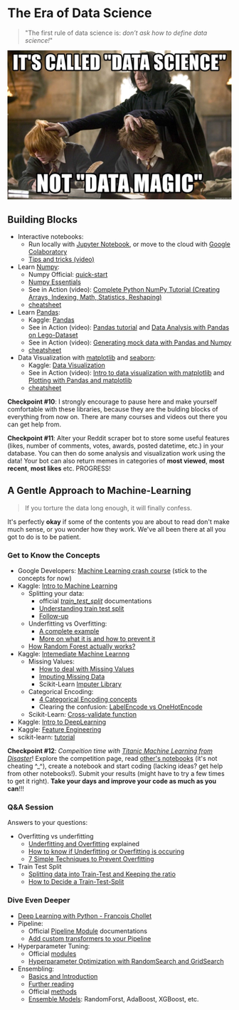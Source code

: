# The Era of Data Science
> "The first rule of data science is: _don’t ask how to define data science!_"

<p align="center">
  <img src="https://github.com/keivanipchihagh/machinelearning-roadmap/blob/master/4.data-science/cover.jpg?raw=true" width="600" />
</p>

## Building Blocks
- Interactive notebooks:
  - Run locally with [Jupyter Notebook](https://jupyter.org/install), or move to the cloud with [Google Colaboratory](https://research.google.com/colaboratory/)
  - [Tips and tricks (video)](https://www.youtube.com/watch?v=YuWZNV4BkkY&list=PLFCB5Dp81iNVmuoGIqcT5oF4K-7kTI5vp&index=3)
- Learn [Numpy](https://numpy.org/):
  - Numpy Official: [quick-start](https://numpy.org/devdocs/user/quickstart.html)
  - [Numpy Essentials](https://towardsdatascience.com/numpy-essentials-for-data-science-25dc39fae39)
  - See in Action (video): [Complete Python NumPy Tutorial (Creating Arrays, Indexing, Math, Statistics, Reshaping)](https://www.youtube.com/watch?v=GB9ByFAIAH4&list=PLFCB5Dp81iNVmuoGIqcT5oF4K-7kTI5vp&index=8)    
  - [cheatsheet](https://assets.datacamp.com/blog_assets/Numpy_Python_Cheat_Sheet.pdf)
- Learn [Pandas](https://pandas.pydata.org/):
  - Kaggle: [Pandas](https://www.kaggle.com/learn/pandas)
  - See in Action (video): [Pandas tutorial](https://www.youtube.com/watch?v=vmEHCJofslg&list=PLFCB5Dp81iNVmuoGIqcT5oF4K-7kTI5vp&index=2) and [Data Analysis with Pandas on Lego-Dataset](https://www.youtube.com/watch?v=BzQDi4D0B_M&list=PLFCB5Dp81iNVmuoGIqcT5oF4K-7kTI5vp&index=18)
  - See in Action (video): [Generating mock data with Pandas and Numpy](https://www.youtube.com/watch?v=VJBY2eVtf7o&list=PLFCB5Dp81iNVmuoGIqcT5oF4K-7kTI5vp)
  - [cheatsheet](https://pandas.pydata.org/Pandas_Cheat_Sheet.pdf)
- Data Visualization with [matplotlib](https://matplotlib.org/) and [seaborn](https://seaborn.pydata.org/):
  - Kaggle: [Data Visualization](https://www.kaggle.com/learn/data-visualization)
  - See in Action (video): [Intro to data visualization with matplotlib](https://www.youtube.com/watch?v=DAQNHzOcO5A&list=PLFCB5Dp81iNVmuoGIqcT5oF4K-7kTI5vp&index=4) and [Plotting with Pandas and matplotlib](https://www.youtube.com/watch?v=0P7QnIQDBJY)
  - [cheatsheet](https://matplotlib.org/cheatsheets/cheatsheets.pdf)

**Checkpoint #10**: I strongly encourage to pause here and make yourself comfortable with these libraries, because they are the bulding blocks of everything from now on. There are many courses and videos out there you can get help from.

**Checkpoint #11**: Alter your Reddit scraper bot to store some useful features (likes, number of comments, votes, awards, posted datetime, etc.) in your database. You can then do some analysis and visualization work using the data! Your bot can also return memes in categories of **most viewed**, **most recent**, **most likes** etc. PROGRESS!

## A Gentle Approach to Machine-Learning
> If you torture the data long enough, it will finally confess.

It's perfectly **okay** if some of the contents you are about to read don't make much sense, or you wonder how they work. We've all been there at all you got to do is to be patient.

### Get to Know the Concepts
- Google Developers: [Machine Learning crash course](https://developers.google.com/machine-learning/crash-course/ml-intro) (stick to the concepts for now)
- Kaggle: [Intro to Machine Learning](https://www.kaggle.com/learn/intro-to-machine-learning)
  - Splitting your data:
    - official [_train_test_split_](https://scikit-learn.org/stable/modules/generated/sklearn.model_selection.train_test_split.html) documentations
    - [Understanding train test split](https://towardsdatascience.com/understanding-train-test-split-scikit-learn-python-ea676d5e3d1)
    - [Follow-up](https://realpython.com/train-test-split-python-data/)
  - Underfitting vs Overfitting:
    - [A complete example](https://towardsdatascience.com/overfitting-vs-underfitting-a-complete-example-d05dd7e19765)
    - [More on what it is and how to prevent it](https://elitedatascience.com/overfitting-in-machine-learning#how-to-detect)
  - [How Random Forest actually works?](https://towardsdatascience.com/understanding-random-forest-58381e0602d2)
- Kaggle: [Intemediate Machine Learnng](https://www.kaggle.com/learn/intermediate-machine-learning)
  - Missing Values:
    - [How to deal with Missing Values](https://towardsdatascience.com/6-different-ways-to-compensate-for-missing-values-data-imputation-with-examples-6022d9ca0779)
    - [Imputing Missing Data](https://www.theanalysisfactor.com/seven-ways-to-make-up-data-common-methods-to-imputing-missing-data)
    - Scikit-Learn [Imputer Library](https://scikit-learn.org/stable/modules/impute.html)
  - Categorical Encoding:
    - [4 Categorical Encoding concepts](https://towardsdatascience.com/4-categorical-encoding-concepts-to-know-for-data-scientists-e144851c6383)
    - Clearing the confusion: [LabelEncode vs OneHotEncode](https://datascience.stackexchange.com/questions/9443/when-to-use-one-hot-encoding-vs-labelencoder-vs-dictvectorizor)
  - Scikit-Learn: [Cross-validate function](https://scikit-learn.org/stable/modules/generated/sklearn.model_selection.cross_validate.html)
- Kaggle: [Intro to DeepLearning](https://www.kaggle.com/learn/intro-to-deep-learning)
- Kaggle: [Feature Engineering](https://www.kaggle.com/learn/feature-engineering)
- scikit-learn: [tutorial](https://scikit-learn.org/stable/tutorial/index.html)

**Checkpoint #12**: _Compeition time with [Titanic Machine Learning from Disaster](https://www.kaggle.com/c/titanic)_! Explore the competition page, read [other's notebooks](https://www.kaggle.com/competitions/titanic/code?competitionId=3136&sortBy=voteCount) (it's not cheating ^_^), create a notebook and start coding (lacking ideas? get help from other notebooks!). Submit your results (might have to try a few times to get it right). **Take your days and improve your code as much as you can**!!!

### Q&A Session
Answers to your questions:
- Overfitting vs underfitting
  - [Underfitting and Overfitting](https://stats.stackexchange.com/questions/395197/overfitting-and-underfitting) explained
  - [How to know if Underfitting or Overfitting is occuring](https://stackoverflow.com/questions/52009816/how-to-know-if-underfitting-or-overfitting-is-occuring)
  - [7 Simple Techniques to Prevent Overfitting](https://www.kaggle.com/getting-started/157623)
- Train Test Split
  - [Splitting data into Train-Test and Keeping the ratio](https://stackoverflow.com/questions/52610332/splitting-data-set-into-training-and-test-data-keeping-the-ratio)
  - [How to Decide a Train-Test-Split](https://ai.stackexchange.com/questions/32029/how-to-decide-a-train-test-split)

### Dive Even Deeper
  - [Deep Learning with Python - Francois Chollet](https://github.com/keivanipchihagh/machinelearning-roadmap/blob/master/4.data-science/Deep%20Learning%20with%20Python%20-%20Francois%20Chollet.pdf)
  - Pipeline:
    - Official [Pipeline Module](https://scikit-learn.org/stable/modules/generated/sklearn.pipeline.Pipeline.html) documentations
    - [Add custom transformers to your Pipeline](https://towardsdatascience.com/pipelines-custom-transformers-in-scikit-learn-the-step-by-step-guide-with-python-code-4a7d9b068156)
  - Hyperparameter Tuning:
    - Official [modules](https://scikit-learn.org/stable/modules/grid_search.html)
    - [Hyperparameter Optimization with RandomSearch and GridSearch](https://machinelearningmastery.com/hyperparameter-optimization-with-random-search-and-grid-search/)
  - Ensembling:
    - [Basics and Introduction](https://builtin.com/machine-learning/ensemble-model)
    - [Further reading](https://machinelearningmastery.com/tour-of-ensemble-learning-algorithms/)
    - Official [methods](https://scikit-learn.org/stable/modules/ensemble.html)
    - [Ensemble Models](https://towardsdatascience.com/ensemble-models-5a62d4f4cb0c): RandomForst, AdaBoost, XGBoost, etc.